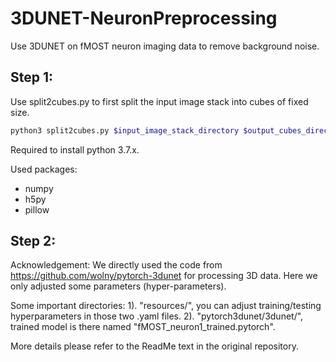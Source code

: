 # 3DUNET-NeuronPreprocessing
Use 3DUNET on fMOST neuron imaging data to remove background noise.

## Step 1:
Use split2cubes.py to first split the input image stack into cubes of fixed size.
```bash
python3 split2cubes.py $input_image_stack_directory $output_cubes_directory
```

Required to install python 3.7.x.

Used packages:
* numpy
* h5py
* pillow

## Step 2:

Acknowledgement: We directly used the code from https://github.com/wolny/pytorch-3dunet for processing 3D data. Here we only adjusted some parameters (hyper-parameters).

Some important directories:
1). "resources/", you can adjust training/testing hyperparameters in those two .yaml files.
2). "pytorch3dunet/3dunet/", trained model is there named "fMOST_neuron1_trained.pytorch".

More details please refer to the ReadMe text in the original repository.
